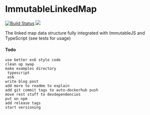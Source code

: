 # ImmutableLinkedMap

[![Build Status](https://travis-ci.org/mjgil-javascript/ImmutableLinkedMap.svg)](https://travis-ci.org/mjgil-javascript/ImmutableLinkedMap)
![](https://img.shields.io/badge/license-MIT-blue.svg)


The linked map data structure fully integrated with ImmutableJS and TypeScript (see tests for usage)



#### Todo
 ```
use better es6 style code
clean up swap
make examples directory
  typescript
  es6
write blog post
add more to readme to explain
add git commit tags to auto-dockerhub push
move rest stuff to devdependencies
put on npm
add release tags
start versioning
 ```